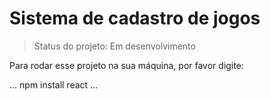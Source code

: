 # Sistema de cadastro de jogos


>Status do projeto: Em desenvolvimento

Para rodar esse projeto na sua máquina, por favor digite:

...
npm install react
...
